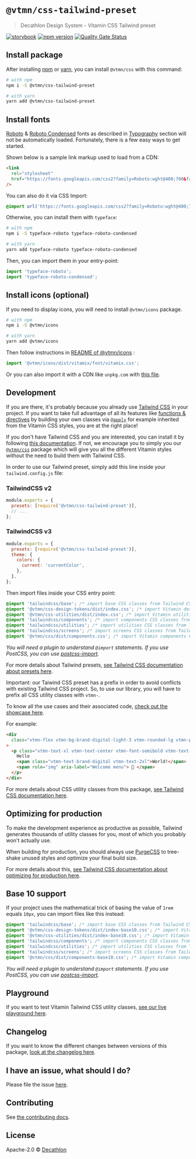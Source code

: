 # `@vtmn/css-tailwind-preset`

> Decathlon Design System - Vitamin CSS Tailwind preset

<a href="https://decathlon.github.io/vitamin-web/@vtmn/showcase-css"><img src="https://img.shields.io/badge/storybook-css-d891bc?style=flat&logo=storybook" alt="storybook" /></a>
<a href="https://www.npmjs.com/package/@vtmn/css"><img src="https://img.shields.io/npm/v/@vtmn/css?style=flat&logo=npm" alt="npm version" /></a>
<a href="https://sonarcloud.io/dashboard?id=decathlon_vitamin-web_css"><img src="https://sonarcloud.io/api/project_badges/measure?project=decathlon_vitamin-web_css&metric=alert_status" alt="Quality Gate Status" /></a>

## Install package

After installing [npm](https://docs.npmjs.com/downloading-and-installing-node-js-and-npm) or [yarn](https://yarnpkg.com/en/docs/install), you can install `@vtmn/css` with this command:

```sh
# with npm
npm i -S @vtmn/css-tailwind-preset

# with yarn
yarn add @vtmn/css-tailwind-preset
```

## Install fonts

[Roboto](https://fonts.google.com/specimen/Roboto) & [Roboto Condensed](https://fonts.google.com/specimen/Roboto+Condensed) fonts as described in [Typography](https://www.decathlon.design/726f8c765/v/0/p/860e14-typography) section will not be automatically loaded. Fortunately, there is a few easy ways to get started.

Shown below is a sample link markup used to load from a CDN:

```html
<link
  rel="stylesheet"
  href="https://fonts.googleapis.com/css2?family=Roboto:wght@400;700&family=Roboto+Condensed:ital,wght@0,400;0,700;1,700&display=swap"
/>
```

You can also do it via CSS Import:

```css
@import url('https://fonts.googleapis.com/css2?family=Roboto:wght@400;700&family=Roboto+Condensed:ital,wght@0,400;0,700;1,700&display=swap');
```

Otherwise, you can install them with `typeface`:

```sh
# with npm
npm i -S typeface-roboto typeface-roboto-condensed

# with yarn
yarn add typeface-roboto typeface-roboto-condensed
```

Then, you can import them in your entry-point:

```javascript
import 'typeface-roboto';
import 'typeface-roboto-condensed';
```

## Install icons (optional)

If you need to display icons, you will need to install `@vtmn/icons` package.

```sh
# with npm
npm i -S @vtmn/icons

# with yarn
yarn add @vtmn/icons
```

Then follow instructions in [README of @vtmn/icons](https://www.npmjs.com/package/@vtmn/icons) :

```javascript
import '@vtmn/icons/dist/vitamix/font/vitamix.css';
```

Or you can also import it with a CDN like `unpkg.com` with [this file](https://unpkg.com/@vtmn/icons/dist/vitamix/font/vitamix.css).

## Development

If you are there, it's probably because you already use [Tailwind CSS](https://tailwindcss.com/) in your project. If you want to take full advantage of all its features like [functions & directives](https://tailwindcss.com/docs/functions-and-directives) by building your own classes via [`@apply`](https://tailwindcss.com/docs/functions-and-directives#apply) for example inherited from the Vitamin CSS styles, you are at the right place!

If you don't have Tailwind CSS and you are interested, you can install it by following [this documentation](https://tailwindcss.com/docs/installation). If not, we encourage you to simply you our [`@vtmn/css`](https://www.npmjs.com/package/@vtmn/css) package which will give you all the different Vitamin styles without the need to build them with Tailwind CSS.

In order to use our Tailwind preset, simply add this line inside your `tailwind.config.js` file:

### TailwindCSS v2

```js
module.exports = {
  presets: [require('@vtmn/css-tailwind-preset')],
  // ...
};
```

### TailwindCSS v3

```js
module.exports = {
  presets: [require('@vtmn/css-tailwind-preset')],
  theme: {
    colors: {
      current: 'currentColor',
    },
  },
};
```

Then import files inside your CSS entry point:

```css
@import 'tailwindcss/base'; /* import base CSS classes from Tailwind CSS (optional) */
@import '@vtmn/css-design-tokens/dist/index.css'; /* import Vitamin design tokens CSS classes (required) */
@import '@vtmn/css-utilities/dist/index.css'; /* import Vitamin utilities CSS classes (required) */
@import 'tailwindcss/components'; /* import components CSS classes from Tailwind CSS (optional) */
@import 'tailwindcss/utilities'; /* import utilities CSS classes from Tailwind CSS (optional) */
@import 'tailwindcss/screens'; /* import screens CSS classes from Tailwind CSS (optional) */
@import '@vtmn/css/dist/components.css'; /* import Vitamin components CSS classes (required) */
```

_You will need a plugin to understand `@import` statements. If you use PostCSS, you can use [postcss-import](https://www.npmjs.com/package/postcss-import)._

For more details about Tailwind presets, [see Tailwind CSS documentation about presets here](https://tailwindcss.com/docs/presets).

Important: our Taiwind CSS preset has a prefix in order to avoid conflicts with existing Tailwind CSS project. So, to use our library, you will have to prefix all CSS utility classes with `vtmn-`.

To know all the use cases and their associated code, [check out the showcase here](https://decathlon.github.io/vitamin-web/@vtmn/showcase-css).

For example:

```html
<div
  class="vtmn-flex vtmn-bg-brand-digital-light-3 vtmn-rounded-lg vtmn-p-6 vtmn-mb-5"
>
  <p class="vtmn-text-xl vtmn-text-center vtmn-font-semibold vtmn-text-black">
    Hello
    <span class="vtmn-text-brand-digital vtmn-text-2xl">World!</span>
    <span role="img" aria-label="Welcome menu"> 🎉 </span>
  </p>
</div>
```

For more details about CSS utility classes from this package, [see Tailwind CSS documentation here](https://tailwindcss.com/docs).

## Optimizing for production

To make the development experience as productive as possible, Tailwind generates thousands of utility classes for you, most of which you probably won't actually use.

When building for production, you should always use [PurgeCSS](https://purgecss.com) to tree-shake unused styles and optimize your final build size.

For more details about this, [see Tailwind CSS documentation about optimizing for production here](https://tailwindcss.com/docs/optimizing-for-production).

## Base 10 support

If your project uses the mathematical trick of basing the value of `1rem` equals `10px`, you can import files like this instead:

```css
@import 'tailwindcss/base'; /* import base CSS classes from Tailwind CSS (optional) */
@import '@vtmn/css-design-tokens/dist/index-base10.css'; /* import Vitamin design tokens CSS classes (required) */
@import '@vtmn/css-utilities/dist/index-base10.css'; /* import Vitamin utilities CSS classes (required) */
@import 'tailwindcss/components'; /* import components CSS classes from Tailwind CSS (optional) */
@import 'tailwindcss/utilities'; /* import utilities CSS classes from Tailwind CSS (optional) */
@import 'tailwindcss/screens'; /* import screens CSS classes from Tailwind CSS (optional) */
@import '@vtmn/css/dist/components-base10.css'; /* import Vitamin components CSS classes (required) */
```

_You will need a plugin to understand `@import` statements. If you use PostCSS, you can use [postcss-import](https://www.npmjs.com/package/postcss-import)._

## Playground

If you want to test Vitamin Tailwind CSS utility classes, [see our live playground here](https://play.tailwindcss.com/BeTM6rz97A).

## Changelog

If you want to know the different changes between versions of this package, [look at the changelog here](https://github.com/Decathlon/vitamin-web/blob/main/packages/sources/css/presets/tailwind/CHANGELOG.md).

## I have an issue, what should I do?

Please file the issue [here](https://github.com/Decathlon/vitamin-web/issues/new).

## Contributing

See [the contributing docs](https://github.com/Decathlon/vitamin-web/blob/main/CONTRIBUTING.md).

## License

Apache-2.0 © [Decathlon](https://github.com/Decathlon)
